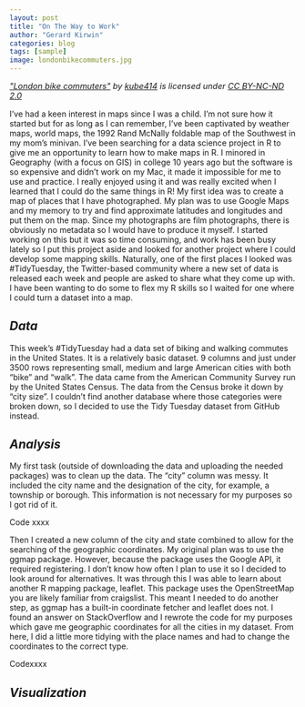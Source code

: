 ```yaml
---
layout: post
title: "On The Way to Work"
author: "Gerard Kirwin"
categories: blog
tags: [sample]
image: londonbikecommuters.jpg
---
```


<p style="font-size: 0.9rem;font-style: italic;">
<a href="https://www.flickr.com/photos/24105592@N02/8498034692">"London bike commuters"</a><span> by
<a href="https://www.flickr.com/photos/24105592@N02">kube414</a></span>
is licensed under
<a href="https://creativecommons.org/licenses/by-nc-nd/2.0/?ref=ccsearch&atype=html" style="margin-right: 5px;">CC
BY-NC-ND
2.0</a></p>

I’ve had a keen interest in maps since I was a child. 
I’m not sure how it started but for as long as I can remember, I’ve been captivated by weather maps, world maps, the 1992 Rand McNally foldable map of the Southwest in my mom’s minivan. 
I’ve been searching for a data science project in R to give me an opportunity to learn how to make maps in R.
I minored in Geography (with a focus on GIS) in college 10 years ago but the software is so expensive and didn’t work on my Mac, it made it impossible for me to use and practice. I really enjoyed using it and was really excited when I learned that I could do the same things in R!
My first idea was to create a map of places that I have photographed. My plan was to use Google Maps and my memory to try and find approximate latitudes and longitudes and put them on the map. Since my photographs are film photographs, there is obviously no metadata so I would have to produce it myself. 
I started working on this but it was so time consuming, and work has been busy lately so I put this project aside and looked for another project where I could develop some mapping skills.
Naturally, one of the first places I looked was #TidyTuesday, the Twitter-based community where a new set of data is released each week and people are asked to share what they come up with. I have been wanting to do some to flex my R skills so I waited for one where I could turn a dataset into a map.

*Data*
----------
This week’s #TidyTuesday had a data set of biking and walking commutes in the United States. 
It is a relatively basic dataset. 9 columns and just under 3500 rows representing small, medium and large American cities with both “bike” and “walk”. 
The data came from the American Community Survey run by the United States Census. The data from the Census broke it down by “city size”. I couldn’t find another database where those categories were broken down, so I decided to use the Tidy Tuesday dataset from GitHub instead.

*Analysis* 
----------
My first task (outside of downloading the data and uploading the needed packages) was to clean up the data. The “city” column was messy. 
It included the city name and the designation of the city, for example, a township or borough. 
This information is not necessary for my purposes so I got rid of it.

Code xxxx

Then I created a new column of the city and state combined to allow for the searching of the geographic coordinates. My original plan was to use the ggmap package. 
However, because the package uses the Google API, it required registering. I don’t know how often I plan to use it so I decided to look around for alternatives. 
It was through this I was able to learn about another R mapping package, leaflet. This package uses the OpenStreetMap you are likely familiar from craigslist. 
This meant I needed to do another step, as ggmap has a built-in coordinate fetcher and leaflet does not.
I found an answer on StackOverflow and I rewrote the code for my purposes which gave me geographic coordinates for all the cities in my dataset. 
From here, I did a little more tidying with the place names and had to change the coordinates to the correct type.

Codexxxx

*Visualization*
----------
